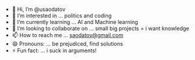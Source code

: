 
- 👋 Hi, I’m @usaodatov
- 👀 I’m interested in ... politics and coding
- 🌱 I’m currently learning ... AI and Machine learning
- 💞️ I’m looking to collaborate on ... small big projects = i want knowledge
- 📫 How to reach me ... saodatov@gmail.com  
- 😄 Pronouns: ... be prejudiced, find solutions
- ⚡ Fun fact: ... i suck in arguments!

<!---
usaodatov/usaodatov is a ✨ special ✨ repository because its `README.md` (this file) appears on your GitHub profile.
You can click the Preview link to take a look at your changes.
--->
